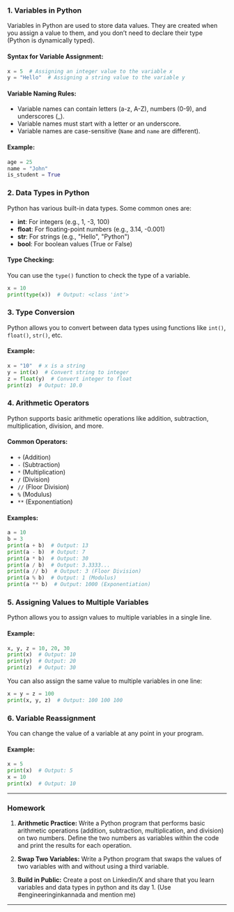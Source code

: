 ### **1. Variables in Python**
Variables in Python are used to store data values. They are created when you assign a value to them, and you don’t need to declare their type (Python is dynamically typed).

#### **Syntax for Variable Assignment:**
```python
x = 5  # Assigning an integer value to the variable x
y = "Hello"  # Assigning a string value to the variable y
```

#### **Variable Naming Rules:**
- Variable names can contain letters (a-z, A-Z), numbers (0-9), and underscores (_).
- Variable names must start with a letter or an underscore.
- Variable names are case-sensitive (`Name` and `name` are different).

#### **Example:**
```python
age = 25
name = "John"
is_student = True
```

### **2. Data Types in Python**
Python has various built-in data types. Some common ones are:
- **int**: For integers (e.g., 1, -3, 100)
- **float**: For floating-point numbers (e.g., 3.14, -0.001)
- **str**: For strings (e.g., "Hello", "Python")
- **bool**: For boolean values (True or False)

#### **Type Checking:**
You can use the `type()` function to check the type of a variable.
```python
x = 10
print(type(x))  # Output: <class 'int'>
```

### **3. Type Conversion**
Python allows you to convert between data types using functions like `int()`, `float()`, `str()`, etc.

#### **Example:**
```python
x = "10"  # x is a string
y = int(x)  # Convert string to integer
z = float(y)  # Convert integer to float
print(z)  # Output: 10.0
```

### **4. Arithmetic Operators**
Python supports basic arithmetic operations like addition, subtraction, multiplication, division, and more.

#### **Common Operators:**
- `+` (Addition)
- `-` (Subtraction)
- `*` (Multiplication)
- `/` (Division)
- `//` (Floor Division)
- `%` (Modulus)
- `**` (Exponentiation)

#### **Examples:**
```python
a = 10
b = 3
print(a + b)  # Output: 13
print(a - b)  # Output: 7
print(a * b)  # Output: 30
print(a / b)  # Output: 3.3333...
print(a // b)  # Output: 3 (Floor Division)
print(a % b)  # Output: 1 (Modulus)
print(a ** b)  # Output: 1000 (Exponentiation)
```

### **5. Assigning Values to Multiple Variables**
Python allows you to assign values to multiple variables in a single line.

#### **Example:**
```python
x, y, z = 10, 20, 30
print(x)  # Output: 10
print(y)  # Output: 20
print(z)  # Output: 30
```

You can also assign the same value to multiple variables in one line:
```python
x = y = z = 100
print(x, y, z)  # Output: 100 100 100
```

### **6. Variable Reassignment**
You can change the value of a variable at any point in your program.

#### **Example:**
```python
x = 5
print(x)  # Output: 5
x = 10
print(x)  # Output: 10
```

---

### **Homework**

1. **Arithmetic Practice:**
   Write a Python program that performs basic arithmetic operations (addition, subtraction, multiplication, and division) on two numbers. Define the two numbers as variables within the code and print the results for each operation.

2. **Swap Two Variables:**
   Write a Python program that swaps the values of two variables with and without using a third variable.

3. **Build in Public:**
   Create a post on Linkedin/X and share that you learn variables and data types in python and its day 1. (Use #engineeringinkannada and mention me)

---